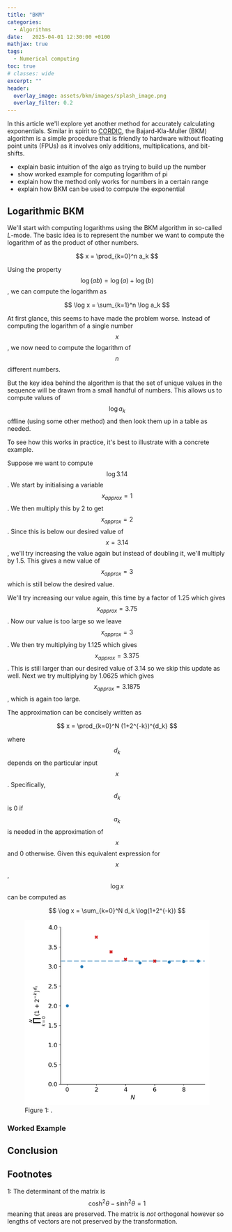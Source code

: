 ```yaml
---
title: "BKM"
categories:
  - Algorithms
date:   2025-04-01 12:30:00 +0100
mathjax: true
tags:
  - Numerical computing
toc: true
# classes: wide
excerpt: ""
header: 
  overlay_image: assets/bkm/images/splash_image.png
  overlay_filter: 0.2
---
```


In this article we'll explore yet another method for accurately calculating exponentials.
Similar in spirit to [CORDIC](../cordic), the Bajard-Kla-Muller (BKM) algorithm is a simple procedure that is friendly to hardware without floating point units (FPUs) as it involves only additions, multiplications, and bit-shifts.

- explain basic intuition of the algo as trying to build up the number
- show worked example for computing logarithm of pi
- explain how the method only works for numbers in a certain range
- explain how BKM can be used to compute the exponential

## Logarithmic BKM

We'll start with computing logarithms using the BKM algorithm in so-called _L_-mode.
The basic idea is to represent the number we want to compute the logarithm of as the product of other numbers.

$$
x = \prod_{k=0}^n a_k
$$

Using the property $$\log(ab) = \log(a) + \log(b)$$, we can compute the logarithm as

$$
\log x = \sum_{k=1}^n \log a_k
$$

At first glance, this seems to have made the problem worse.
Instead of computing the logarithm of a single number $$x$$, we now need to compute the logarithm of $$n$$ different numbers.

But the key idea behind the algorithm is that the set of unique values in the sequence will be drawn from a small handful of numbers. This allows us to compute values of $$\log a_k$$ offline (using some other method) and then look them up in a table as needed.

To see how this works in practice, it's best to illustrate with a concrete example.

Suppose we want to compute $$\log 3.14$$.
We start by initialising a variable $$x_{approx}=1$$.
We then multiply this by 2 to get $$x_{approx}=2$$.
Since this is below our desired value of $$x=3.14$$, we'll try increasing the value again but instead of doubling it, we'll multiply by 1.5.
This gives a new value of $$x_{approx}=3$$ which is still below the desired value.

We'll try increasing our value again, this time by a factor of 1.25 which gives $$x_{approx}=3.75$$.
Now our value is too large so we leave $$x_{approx}=3$$.
We then try multiplying by 1.125 which gives $$x_{approx} = 3.375$$.
This is still larger than our desired value of 3.14 so we skip this update as well.
Next we try multiplying by 1.0625 which gives $$x_{approx} = 3.1875$$, which is again too large.

The approximation can be concisely written as

$$
x = \prod_{k=0}^N (1+2^{-k})^{d_k}
$$

where $$d_k$$ depends on the particular input $$x$$.
Specifically, $$d_k$$ is 0 if $$a_k$$ is needed in the approximation of $$x$$ and 0 otherwise.
Given this equivalent expression for $$x$$, $$\log x$$ can be computed as

$$
\log x = \sum_{k=0}^N d_k \log(1+2^{-k})
$$

<figure class>
    <a href="/assets/bkm/images/log_pi.png"><img src="/assets/bkm/images/log_pi.png"></a>
    <figcaption>Figure 1: .</figcaption>
</figure>

### Worked Example

<!-- <figure class="half">
    <a href="/assets/cordic/images/circular_angle_01.png"><img src="/assets/cordic/images/circular_angle_01.png"></a>
    <a href="/assets/cordic/images/circular_angle_02.png"><img src="/assets/cordic/images/circular_angle_02.png"></a>
    <figcaption>Figure 8: Area of sectors for different theta.</figcaption>
</figure> -->

## Conclusion

## Footnotes

<a name="footnote1">1</a>: The determinant of the matrix is $$\cosh^2 \theta - \sinh^2 \theta = 1$$ meaning that areas are preserved. The matrix is _not_ orthogonal however so lengths of vectors are not preserved by the transformation.
